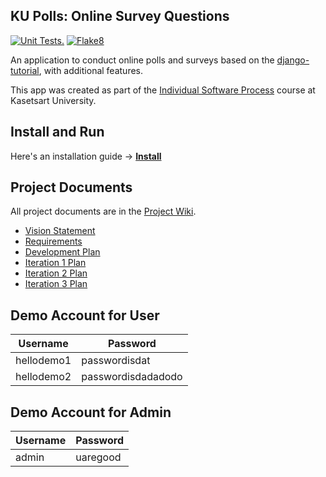 ## KU Polls: Online Survey Questions

[![Unit Tests.](https://github.com/GGWPXXXX/ku-polls/actions/workflows/python-package.yml/badge.svg)](https://github.com/GGWPXXXX/ku-polls/actions/workflows/python-package.yml)
[![Flake8](https://github.com/GGWPXXXX/ku-polls/actions/workflows/flake8.yml/badge.svg)](https://github.com/GGWPXXXX/ku-polls/actions/workflows/flake8.yml)

An application to conduct online polls and surveys based
on the [django-tutorial](https://docs.djangoproject.com/en/4.2/intro/tutorial01/), with
additional features.

This app was created as part of the [Individual Software Process](https://cpske.github.io/ISP) course at Kasetsart University.

## Install and Run

Here's an installation guide -> **[Install](Installation.md)**

## Project Documents

All project documents are in the [Project Wiki](../../wiki/Home).

- [Vision Statement](../../wiki/Vision%20Statement)
- [Requirements](../../wiki/Requirements)
- [Development Plan](../../wiki/Development%20Plan)
- [Iteration 1 Plan](../../wiki/Iteration-1-Plan)
- [Iteration 2 Plan](../../wiki/Iteration-2-Plan)
- [Iteration 3 Plan](../../wiki/Iteration-3-Plan)

## Demo Account for User

| Username   | Password           |
| ---------- | ------------------ |
| hellodemo1 | passwordisdat      |
| hellodemo2 | passwordisdadadodo |

## Demo Account for Admin

| Username | Password |
| -------- | -------- |
| admin    | uaregood |
